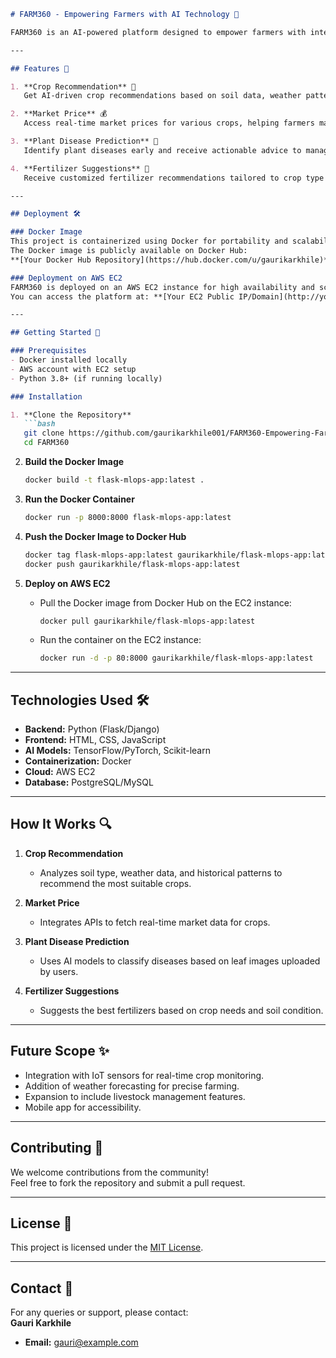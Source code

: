 
```markdown
# FARM360 - Empowering Farmers with AI Technology 🌾

FARM360 is an AI-powered platform designed to empower farmers with intelligent solutions to enhance agricultural productivity and decision-making. The platform integrates cutting-edge AI and IoT technologies to provide actionable insights and recommendations, helping farmers make informed choices about their crops, fertilizers, and market strategies.

---

## Features 🚜

1. **Crop Recommendation** 🌱  
   Get AI-driven crop recommendations based on soil data, weather patterns, and market demand.

2. **Market Price** 💰  
   Access real-time market prices for various crops, helping farmers maximize their profits.

3. **Plant Disease Prediction** 🦠  
   Identify plant diseases early and receive actionable advice to manage and prevent damage.

4. **Fertilizer Suggestions** 🌾  
   Receive customized fertilizer recommendations tailored to crop type and soil health.

---

## Deployment 🛠️

### Docker Image  
This project is containerized using Docker for portability and scalability.  
The Docker image is publicly available on Docker Hub:  
**[Your Docker Hub Repository](https://hub.docker.com/u/gaurikarkhile)**

### Deployment on AWS EC2  
FARM360 is deployed on an AWS EC2 instance for high availability and scalability.  
You can access the platform at: **[Your EC2 Public IP/Domain](http://your-ec2-public-ip)**

---

## Getting Started 🚀

### Prerequisites
- Docker installed locally
- AWS account with EC2 setup
- Python 3.8+ (if running locally)

### Installation

1. **Clone the Repository**  
   ```bash
   git clone https://github.com/gaurikarkhile001/FARM360-Empowering-Farmers-with-AI-Technology.git
   cd FARM360
   ```

2. **Build the Docker Image**  
   ```bash
   docker build -t flask-mlops-app:latest .
   ```

3. **Run the Docker Container**  
   ```bash
   docker run -p 8000:8000 flask-mlops-app:latest
   ```

4. **Push the Docker Image to Docker Hub**  
   ```bash
   docker tag flask-mlops-app:latest gaurikarkhile/flask-mlops-app:latest
   docker push gaurikarkhile/flask-mlops-app:latest
   ```

5. **Deploy on AWS EC2**  
   - Pull the Docker image from Docker Hub on the EC2 instance:  
     ```bash
     docker pull gaurikarkhile/flask-mlops-app:latest
     ```
   - Run the container on the EC2 instance:  
     ```bash
     docker run -d -p 80:8000 gaurikarkhile/flask-mlops-app:latest
     ```

---

## Technologies Used 🛠️

- **Backend:** Python (Flask/Django)  
- **Frontend:** HTML, CSS, JavaScript  
- **AI Models:** TensorFlow/PyTorch, Scikit-learn  
- **Containerization:** Docker  
- **Cloud:** AWS EC2  
- **Database:** PostgreSQL/MySQL  

---

## How It Works 🔍

1. **Crop Recommendation**  
   - Analyzes soil type, weather data, and historical patterns to recommend the most suitable crops.

2. **Market Price**  
   - Integrates APIs to fetch real-time market data for crops.

3. **Plant Disease Prediction**  
   - Uses AI models to classify diseases based on leaf images uploaded by users.

4. **Fertilizer Suggestions**  
   - Suggests the best fertilizers based on crop needs and soil condition.

---

## Future Scope ✨

- Integration with IoT sensors for real-time crop monitoring.  
- Addition of weather forecasting for precise farming.  
- Expansion to include livestock management features.  
- Mobile app for accessibility.

---

## Contributing 🤝

We welcome contributions from the community!  
Feel free to fork the repository and submit a pull request.  

---

## License 📜

This project is licensed under the [MIT License](LICENSE).

---

## Contact 📧

For any queries or support, please contact:  
**Gauri Karkhile**  
- **Email:** [gauri@example.com](mailto:gaurikarkhile1@gmail.com)  
```

